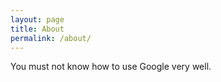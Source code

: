 ```yaml
---
layout: page
title: About
permalink: /about/
---
```


You must not know how to use Google very well.
